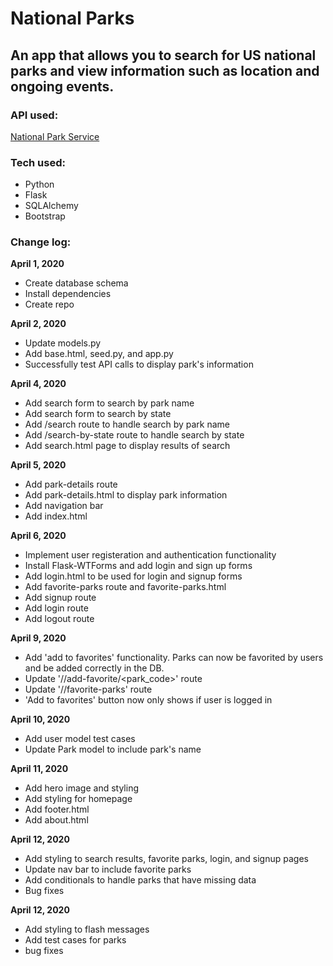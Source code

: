 # National Parks
## An app that allows you to search for US national parks and view information such as location and ongoing events. 

### API used: 
[National Park Service](https://www.nps.gov/subjects/developer/index.htm) 

### Tech used: 
- Python
- Flask
- SQLAlchemy
- Bootstrap 

### Change log: 

**April 1, 2020**
- Create database schema 
- Install dependencies 
- Create repo
  
**April 2, 2020**
- Update models.py
- Add base.html, seed.py, and app.py
- Successfully test API calls to display park's information 

**April 4, 2020**
- Add search form to search by park name
- Add search form to search by state
- Add /search route to handle search by park name
- Add /search-by-state route to handle search by state
- Add search.html page to display results of search

**April 5, 2020**
- Add park-details route 
- Add park-details.html to display park information
- Add navigation bar
- Add index.html

**April 6, 2020**
- Implement user registeration and authentication functionality
- Install Flask-WTForms and add login and sign up forms 
- Add login.html to be used for login and signup forms 
- Add favorite-parks route and favorite-parks.html
- Add signup route
- Add login route
- Add logout route 

**April 9, 2020**
- Add 'add to favorites' functionality. Parks can now be favorited by users and be added 
  correctly in the DB.
- Update '/<username>/add-favorite/<park_code>' route
- Update '/<username>/favorite-parks' route
- 'Add to favorites' button now only shows if user is logged in

**April 10, 2020**
- Add user model test cases
- Update Park model to include park's name 
  
**April 11, 2020**
- Add hero image and styling
- Add styling for homepage
- Add footer.html
- Add about.html 

**April 12, 2020**
- Add styling to search results, favorite parks, login, and signup pages 
- Update nav bar to include favorite parks 
- Add conditionals to handle parks that have missing data 
- Bug fixes 

**April 12, 2020**
- Add styling to flash messages
- Add test cases for parks 
- bug fixes 
